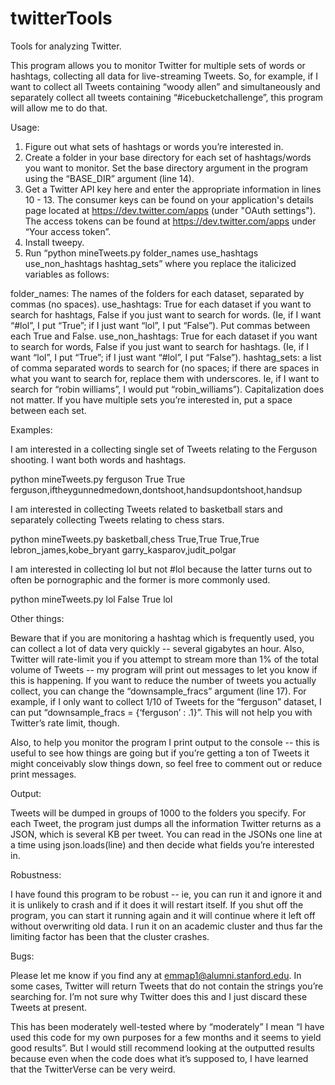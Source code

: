 twitterTools
============

Tools for analyzing Twitter. 

This program allows you to monitor Twitter for multiple sets of words or hashtags, collecting all data for live-streaming Tweets. So, for example, if I want to collect all Tweets containing “woody allen” and simultaneously and separately collect all tweets containing “#icebucketchallenge”, this program will allow me to do that. 

Usage: 

1. Figure out what sets of hashtags or words you’re interested in. 
2. Create a folder in your base directory for each set of hashtags/words you want to monitor. Set the base directory argument in the program using the “BASE_DIR” argument (line 14). 
3. Get a Twitter API key here and enter the appropriate information in lines 10 - 13. The consumer keys can be found on your application's details page located at https://dev.twitter.com/apps (under "OAuth settings"). The access tokens can be found at https://dev.twitter.com/apps under “Your access token”. 
4. Install tweepy. 
5. Run “python mineTweets.py folder_names use_hashtags use_non_hashtags hashtag_sets”
where you replace the italicized variables as follows: 

folder_names: The names of the folders for each dataset, separated by commas (no spaces). 
use_hashtags: True for each dataset if you want to search for hashtags, False if you just want to search for words. (Ie, if I want “#lol”, I put “True”; if I just want “lol”, I put “False”). Put commas between each True and False. 
use_non_hashtags: True for each dataset if you want to search for words, False if you just want to search for hashtags.  (Ie, if I want “lol”, I put “True”; if I just want “#lol”, I put “False”). 
hashtag_sets: a list of comma separated words to search for (no spaces; if there are spaces in what you want to search for, replace them with underscores. Ie, if I want to search for “robin williams”, I would put “robin_williams”). Capitalization does not matter. If you have multiple sets you’re interested in, put a space between each set. 

Examples: 

I am interested in a collecting single set of Tweets relating to the Ferguson shooting. I want both words and hashtags. 

python mineTweets.py ferguson True True
ferguson,iftheygunnedmedown,dontshoot,handsupdontshoot,handsup

I am interested in collecting Tweets related to basketball stars and separately collecting Tweets relating to chess stars. 

python mineTweets.py basketball,chess True,True True,True
lebron_james,kobe_bryant garry_kasparov,judit_polgar

I am interested in collecting lol but not #lol because the latter turns out to often be pornographic and the former is more commonly used. 

python mineTweets.py lol False True lol

Other things: 

Beware that if you are monitoring a hashtag which is frequently used, you can collect a lot of data very quickly -- several gigabytes an hour. Also, Twitter will rate-limit you if you attempt to stream more than 1% of the total volume of Tweets -- my program will print out messages to let you know if this is happening. If you want to reduce the number of tweets you actually collect, you can change the “downsample_fracs” argument (line 17). For example, if I only want to collect 1/10 of Tweets for the “ferguson” dataset, I can put “downsample_fracs = {‘ferguson’ : .1}”. This will not help you with Twitter’s rate limit, though. 

Also, to help you monitor the program I print output to the console -- this is useful to see how things are going but if you’re getting a ton of Tweets it might conceivably slow things down, so feel free to comment out or reduce print messages. 

Output: 

Tweets will be dumped in groups of 1000 to the folders you specify. For each Tweet, the program just dumps all the information Twitter returns as a JSON, which is several KB per tweet. You can read in the JSONs one line at a time using json.loads(line) and then decide what fields you’re interested in.

Robustness: 

I have found this program to be robust -- ie, you can run it and ignore it and it is unlikely to crash and if it does it will restart itself. If you shut off the program, you can start it running again and it will continue where it left off without overwriting old data. I run it on an academic cluster and thus far the limiting factor has been that the cluster crashes. 

Bugs: 

Please let me know if you find any at emmap1@alumni.stanford.edu. In some cases, Twitter will return Tweets that do not contain the strings you’re searching for. I’m not sure why Twitter does this and I just discard these Tweets at present. 

This has been moderately well-tested where by “moderately” I mean “I have used this code for my own purposes for a few months and it seems to yield good results”. But I would still recommend looking at the outputted results because even when the code does what it’s supposed to, I have learned that the TwitterVerse can be very weird. 


